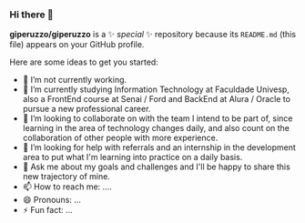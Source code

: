 ### Hi there 👋

**giperuzzo/giperuzzo** is a ✨ _special_ ✨ repository because its `README.md` (this file) appears on your GitHub profile.

Here are some ideas to get you started:

- 🔭 I’m not currently working.
- 🌱 I’m currently studying Information Technology at Faculdade Univesp, also a FrontEnd course at Senai / Ford and BackEnd at Alura / Oracle to pursue a new professional career.
- 👯 I’m looking to collaborate on with the team I intend to be part of, since learning in the area of ​​technology changes daily, and also count on the collaboration of other people with more experience.
- 🤔 I’m looking for help with referrals and an internship in the development area to put what I'm learning into practice on a daily basis.
- 💬 Ask me about my goals and challenges and I'll be happy to share this new trajectory of mine.
- 📫 How to reach me: ....
- 😄 Pronouns: ...
- ⚡ Fun fact: ...

